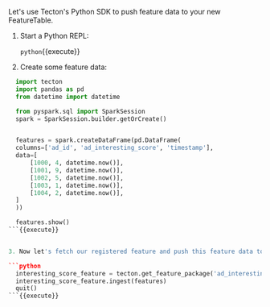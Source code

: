 Let's use Tecton's Python SDK to push feature data to your new FeatureTable.

1. Start a Python REPL:

   `python`{{execute}}

2. Create some feature data:

  ```python
    import tecton
    import pandas as pd
    from datetime import datetime

    from pyspark.sql import SparkSession
    spark = SparkSession.builder.getOrCreate()


    features = spark.createDataFrame(pd.DataFrame(
    columns=['ad_id', 'ad_interesting_score', 'timestamp'],
    data=[
        [1000, 4, datetime.now()],
        [1001, 9, datetime.now()],
        [1002, 5, datetime.now()],
        [1003, 1, datetime.now()],
        [1004, 2, datetime.now()],
    ]
    ))

    features.show()
  ```{{execute}}


3. Now let's fetch our registered feature and push this feature data to it:

  ```python
    interesting_score_feature = tecton.get_feature_package('ad_interesting_score')
    interesting_score_feature.ingest(features)
    quit()
  ```{{execute}}
